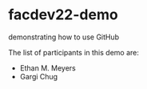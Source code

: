 # facdev22-demo
demonstrating how to use GitHub

The list of participants in this demo are:

- Ethan M. Meyers
- Gargi Chug


